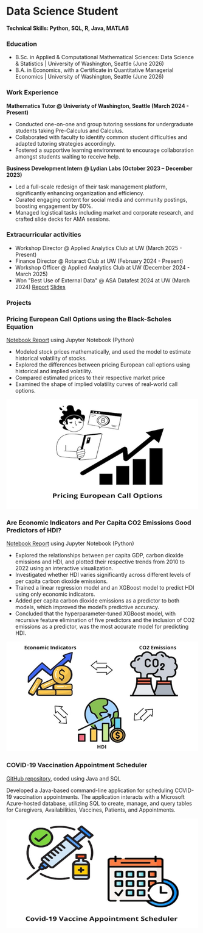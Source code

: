 # Data Science Student

**Technical Skills: Python, SQL, R, Java, MATLAB**

### Education
- B.Sc. in Applied & Computational Mathematical Sciences: Data Science & Statistics | University of Washington, Seattle (June 2026)
- B.A. in Economics, with a Certificate in Quantitative Managerial Economics | University of Washington, Seattle (June 2026)

### Work Experience 
**Mathematics Tutor @ Univeristy of Washington, Seattle (March 2024 - Present)**
- Conducted one-on-one and group tutoring sessions for undergraduate students taking Pre-Calculus and Calculus.
- Collaborated with faculty to identify common student difficulties and adapted tutoring strategies accordingly.
- Fostered a supportive learning environment to encourage collaboration amongst students waiting to receive help.

**Business Development Intern @ Lydian Labs (October 2023 – December 2023)** 
- Led a full-scale redesign of their task management platform, significantly enhancing organization and efficiency.
- Curated engaging content for social media and community postings, boosting engagement by 60%.
- Managed logistical tasks including market and corporate research, and crafted slide decks for AMA sessions.

### Extracurricular activities
- Workshop Director @ Applied Analytics Club at UW (March 2025 - Present)
- Finance Director @ Rotaract Club at UW (February 2024 - Present)
- Workshop Officer @ Applied Analytics Club at UW (December 2024 - March 2025)
- Won "Best Use of External Data" @ ASA Datafest 2024 at UW (March 2024) [Report](https://github.com/kasvinatirumal/ASA-DataFest-2024/blob/main/ASA-DataFest-2024-Report.pdf) [Slides](https://github.com/kasvinatirumal/ASA-DataFest-2024/blob/main/ASA-DataFest-2024-Presentation.pdf)

### Projects
### Pricing European Call Options using the Black-Scholes Equation
[Notebook Report](https://github.com/kasvinatirumal/wdrp_wi25/blob/main/Pricing_European_Call_Options.ipynb) using Jupyter Notebook (Python)
- Modeled stock prices mathematically, and used the model to estimate historical volatility of stocks.
- Explored the differences between pricing European call options using historical and implied volatility.
- Compared estimated prices to their respective market price
- Examined the shape of implied volatility curves of real-world call options.
  
![Pricing European Call Options](/assets/img/project1.jpg)

### Are Economic Indicators and Per Capita CO2 Emissions Good Predictors of HDI?
[Notebook Report](https://github.com/kasvinatirumal/predicting-hdi/blob/main/project.ipynb) using Jupyter Notebook (Python)
- Explored the relationships between per capita GDP, carbon dioxide emissions and HDI, and plotted their respective trends from 2010 to 2022 using an interactive visualization.
- Investigated whether HDI varies significantly across different levels of per capita carbon dioxide emissions.
- Trained a linear regression model and an XGBoost model to predict HDI using only economic indicators.
- Added per capita carbon dioxide emissions as a predictor to both models, which improved the model’s predictive accuracy.
- Concluded that the hyperparameter-tuned XGBoost model, with recursive feature elimination of five predictors and the inclusion of CO2 emissions as a predictor, was the most accurate model for predicting HDI.
  
![Economic Indictors, CO2 Emissions, HDI](/assets/img/project2.jpg)

### COVID-19 Vaccination Appointment Scheduler
[GitHub repository](https://github.com/kasvinatirumal/vaccine-scheduler/tree/main/src/main), coded using Java and SQL

Developed a Java-based command-line application for scheduling COVID-19 vaccination appointments. The application interacts with a Microsoft Azure-hosted database, utilizing SQL to create, manage, and query tables for Caregivers, Availabilities, Vaccines, Patients, and Appointments.

![Covid-19 Scheduler](/assets/img/project3.jpg)
